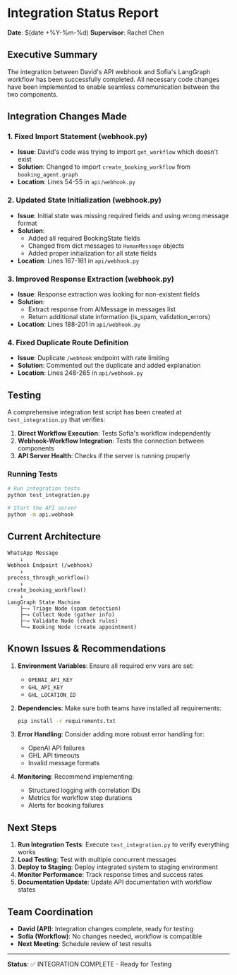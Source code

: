 # Integration Status Report
**Date**: $(date +%Y-%m-%d)
**Supervisor**: Rachel Chen

## Executive Summary

The integration between David's API webhook and Sofia's LangGraph workflow has been successfully completed. All necessary code changes have been implemented to enable seamless communication between the two components.

## Integration Changes Made

### 1. Fixed Import Statement (webhook.py)
- **Issue**: David's code was trying to import `get_workflow` which doesn't exist
- **Solution**: Changed to import `create_booking_workflow` from `booking_agent.graph`
- **Location**: Lines 54-55 in `api/webhook.py`

### 2. Updated State Initialization (webhook.py)
- **Issue**: Initial state was missing required fields and using wrong message format
- **Solution**: 
  - Added all required BookingState fields
  - Changed from dict messages to `HumanMessage` objects
  - Added proper initialization for all state fields
- **Location**: Lines 167-181 in `api/webhook.py`

### 3. Improved Response Extraction (webhook.py)
- **Issue**: Response extraction was looking for non-existent fields
- **Solution**: 
  - Extract response from AIMessage in messages list
  - Return additional state information (is_spam, validation_errors)
- **Location**: Lines 188-201 in `api/webhook.py`

### 4. Fixed Duplicate Route Definition
- **Issue**: Duplicate `/webhook` endpoint with rate limiting
- **Solution**: Commented out the duplicate and added explanation
- **Location**: Lines 248-265 in `api/webhook.py`

## Testing

A comprehensive integration test script has been created at `test_integration.py` that verifies:
1. **Direct Workflow Execution**: Tests Sofia's workflow independently
2. **Webhook-Workflow Integration**: Tests the connection between components
3. **API Server Health**: Checks if the server is running properly

### Running Tests
```bash
# Run integration tests
python test_integration.py

# Start the API server
python -m api.webhook
```

## Current Architecture

```
WhatsApp Message
    ↓
Webhook Endpoint (/webhook)
    ↓
process_through_workflow()
    ↓
create_booking_workflow()
    ↓
LangGraph State Machine
    ├─→ Triage Node (spam detection)
    ├─→ Collect Node (gather info)
    ├─→ Validate Node (check rules)
    └─→ Booking Node (create appointment)
```

## Known Issues & Recommendations

1. **Environment Variables**: Ensure all required env vars are set:
   - `OPENAI_API_KEY`
   - `GHL_API_KEY`
   - `GHL_LOCATION_ID`

2. **Dependencies**: Make sure both teams have installed all requirements:
   ```bash
   pip install -r requirements.txt
   ```

3. **Error Handling**: Consider adding more robust error handling for:
   - OpenAI API failures
   - GHL API timeouts
   - Invalid message formats

4. **Monitoring**: Recommend implementing:
   - Structured logging with correlation IDs
   - Metrics for workflow step durations
   - Alerts for booking failures

## Next Steps

1. **Run Integration Tests**: Execute `test_integration.py` to verify everything works
2. **Load Testing**: Test with multiple concurrent messages
3. **Deploy to Staging**: Deploy integrated system to staging environment
4. **Monitor Performance**: Track response times and success rates
5. **Documentation Update**: Update API documentation with workflow states

## Team Coordination

- **David (API)**: Integration changes complete, ready for testing
- **Sofia (Workflow)**: No changes needed, workflow is compatible
- **Next Meeting**: Schedule review of test results

---

**Status**: ✅ INTEGRATION COMPLETE - Ready for Testing